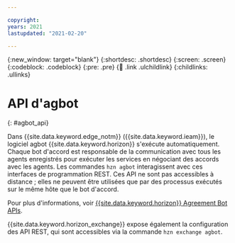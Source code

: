 ```yaml
---

copyright:
years: 2021
lastupdated: "2021-02-20"

---
```


{:new_window: target="blank"}
{:shortdesc: .shortdesc}
{:screen: .screen}
{:codeblock: .codeblock}
{:pre: .pre}
{:child: .link .ulchildlink}
{:childlinks: .ullinks}

# API d'agbot
{: #agbot_api}

Dans {{site.data.keyword.edge_notm}} ({{site.data.keyword.ieam}}), le logiciel agbot {{site.data.keyword.horizon}} s'exécute automatiquement. Chaque bot d'accord est responsable de la communication avec tous les agents enregistrés pour exécuter les services en négociant des accords avec les agents. Les commandes `hzn agbot` interagissent avec ces interfaces de programmation REST. Ces API ne sont pas accessibles à distance ; elles ne peuvent être utilisées que par des processus exécutés sur le même hôte que le bot d'accord.

Pour plus d'informations, voir [{{site.data.keyword.horizon}} Agreement Bot APIs](https://github.com/open-horizon/anax/blob/master/docs/agreement_bot_api.md).

{{site.data.keyword.horizon_exchange}} expose également la configuration des API REST, qui sont accessibles via la commande `hzn exchange agbot`.
